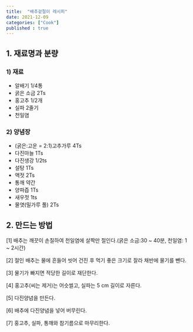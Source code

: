 ```yaml
---
title:  "배추겉절이 레시피"
date: 2021-12-09
categories: ["Cook"]
published : true
---
```


## 1. 재료명과 분량

### 1) 재료
- 알배기 1/4통
- 굵은 소금 2Ts
- 홍고추 1/2개
- 실파 2줄기
- 천일염

### 2) 양념장
- (굵은:고운 = 2:1)고추가루 4Ts
- 다진마늘 1Ts
- 다진생강 1/2ts
- 설탕 1Ts
- 액젓 2Ts
- 통깨 약간
- 양파즙 1Ts
- 새우젓 1ts
- 물엿(밀가루 풀) 2Ts

## 2. 만드는 방법

[1] 배추는 깨끗이 손질하여 천일염에 살짝만 절인다.(굵은 소금:30 ~ 40분, 천일염: 1 ~ 2시간)

[2] 절인 배추는 물에 흔들어 씻어 건진 후 먹기 좋은 크기로 잘라 채반에 물기를 뺀다.

[3] 물기가 빠지면 적당한 길이로 재단한다.

[4] 홍고추(씨는 제거)는 어슷썰고, 실파는 5 cm 길이로 자른다.

[5] 다진양념을 만든다.

[6] 배추에 다진양념을 넣어 버무린다.

[7] 홍고추, 실파, 통깨와 참기름으로 마무리한다.